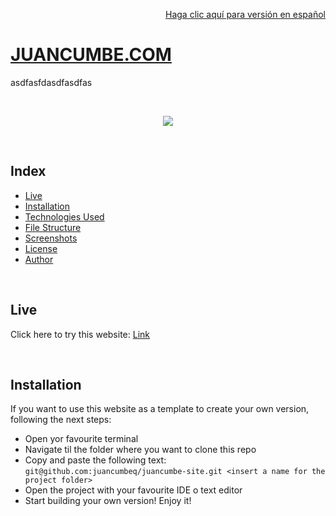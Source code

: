 <p align="right">
	<a href="README_ES.md">Haga clic aquí para versión en español</a>
</p>


# [JUANCUMBE.COM](https://juancumbe.com)


asdfasfdasdfasdfas



<br>

<p align="center">
  <img src="https://img.shields.io/badge/Project%20Status-Finished-brightgreen"/>
</p>

<br>

## Index

- [Live](#live)
- [Installation](#installation)
- [Technologies Used](#technologies-used)
- [File Structure](#file-structure)
- [Screenshots](#screenshots)
- [License](#license)
- [Author](#author)

<br>

<a name="live"></a>

## Live

Click here to try this website: [Link](https://juancumbe.com)

<br>

<a name="installation"></a>

## Installation

If you want to use this website as a template to create your own version, following the next steps:

- Open yor favourite terminal
- Navigate til the folder where you want to clone this repo
- Copy and paste the following text: ```git@github.com:juancumbeq/juancumbe-site.git <insert a name for the project folder>```
- Open the project with your favourite IDE o text editor
- Start building your own version! Enjoy it!

<a name="technologies-used"></a>
<a name="file-structure"></a>
<a name="screenshots"></a>
<a name="license"></a>
<a name="author"></a>